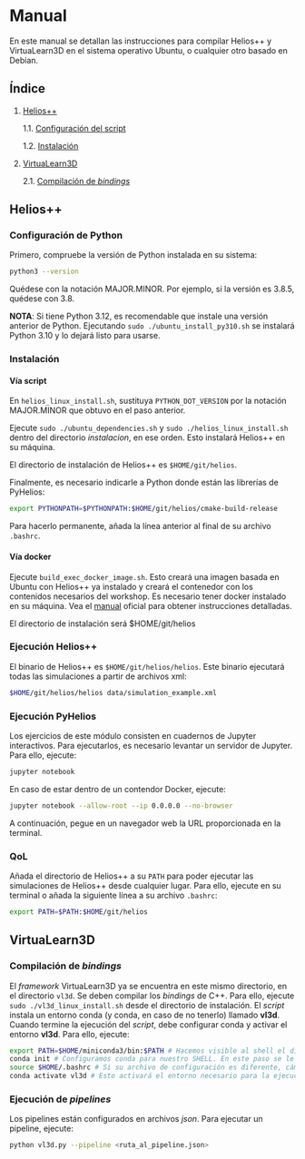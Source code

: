 # Manual
En este manual se detallan las instrucciones para compilar Helios++ y VirtuaLearn3D en el sistema operativo Ubuntu, o cualquier otro basado en Debian.

## Índice

1. [Helios++](#helios)

    1.1. [Configuración del script](#configuración-del-script)

    1.2. [Instalación](#instalación)

2. [VirtuaLearn3D](#virtualearn3d)

    2.1. [Compilación de _bindings_](#compilación-de-bindings)

## Helios++

### Configuración de Python

Primero, compruebe la versión de Python instalada en su sistema:
  
  ```bash
  python3 --version
  ```
Quédese con la notación MAJOR.MINOR. Por ejemplo, si la versión es 3.8.5, quédese con 3.8.

**NOTA**: Si tiene Python 3.12, es recomendable que instale una versión anterior de Python. Ejecutando `sudo ./ubuntu_install_py310.sh` se instalará Python 3.10 y lo dejará listo para usarse.

### Instalación

#### Vía script

En `helios_linux_install.sh`, sustituya `PYTHON_DOT_VERSION` por la notación MAJOR.MINOR que obtuvo en el paso anterior.

Ejecute `sudo ./ubuntu_dependencies.sh` y `sudo ./helios_linux_install.sh` dentro del directorio _instalacion_, en ese orden. Esto instalará Helios++ en su máquina.

El directorio de instalación de Helios++ es `$HOME/git/helios`.

Finalmente, es necesario indicarle a Python donde están las librerías de PyHelios:

```bash
export PYTHONPATH=$PYTHONPATH:$HOME/git/helios/cmake-build-release
```

Para hacerlo permanente, añada la línea anterior al final de su archivo `.bashrc`.

#### Vía docker 

Ejecute `build_exec_docker_image.sh`. Esto creará una imagen basada en Ubuntu con Helios++ ya instalado y creará el contenedor con los contenidos necesarios del workshop. Es necesario tener docker instalado en su máquina. Vea el [manual](https://docs.docker.com/engine/install/ubuntu/) oficial para obtener instrucciones detalladas.

El directorio de instalación será $HOME/git/helios

### Ejecución Helios++

El binario de Helios++ es `$HOME/git/helios/helios`. Este binario ejecutará todas las simulaciones a partir de archivos xml:

```bash
$HOME/git/helios/helios data/simulation_example.xml
```

### Ejecución PyHelios

Los ejercicios de este módulo consisten en cuadernos de Jupyter interactivos. Para ejecutarlos, es necesario levantar un servidor de Jupyter. Para ello, ejecute:

```bash 
jupyter notebook
```

En caso de estar dentro de un contendor Docker, ejecute:

```bash
jupyter notebook --allow-root --ip 0.0.0.0 --no-browser
```

A continuación, pegue en un navegador web la URL proporcionada en la terminal.

### QoL

Añada el directorio de Helios++ a su `PATH` para poder ejecutar las simulaciones de Helios++ desde cualquier lugar. Para ello, ejecute en su terminal o añada la siguiente línea a su archivo `.bashrc`:

```bash
export PATH=$PATH:$HOME/git/helios
```

## VirtuaLearn3D

### Compilación de _bindings_

El _framework_ VirtuaLearn3D ya se encuentra en este mismo directorio, en el directorio `vl3d`. Se deben compilar los _bindings_ de C++. Para ello, ejecute `sudo ./vl3d_linux_install.sh` desde el directorio de instalación. El _script_ instala un entorno conda (y conda, en caso de no tenerlo) llamado **vl3d**. Cuando termine la ejecución del _script_, debe configurar conda y activar el entorno **vl3d**. Para ello, ejecute:

```bash
export PATH=$HOME/miniconda3/bin:$PATH # Hacemos visible al shell el directorio de instalación de conda
conda init # Configuramos conda para nuestro SHELL. En este paso se le indicará el archivo de configuración a modificar para hacer que la configuración sea permanente.
source $HOME/.bashrc # Si su archivo de configuración es diferente, cámbielo por el correcto.
conda activate vl3d # Esto activará el entorno necesario para la ejecución del framework.
```

### Ejecución de _pipelines_

Los pipelines están configurados en archivos _json_. Para ejecutar un pipeline, ejecute:

```bash
python vl3d.py --pipeline <ruta_al_pipeline.json>
```
